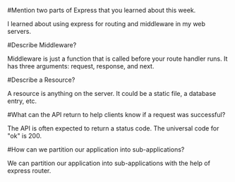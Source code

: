 #Mention two parts of Express that you learned about this week.

I learned about using express for routing and middleware in my web servers.

#Describe Middleware?

Middleware is just a function that is called before your route handler runs. It has three arguments: request, response, and next.

#Describe a Resource?

A resource is anything on the server. It could be a static file, a database entry, etc.

#What can the API return to help clients know if a request was successful?

The API is often expected to return a status code. The universal code for "ok" is 200.

#How can we partition our application into sub-applications?

We can partition our application into sub-applications with the help of express router.
